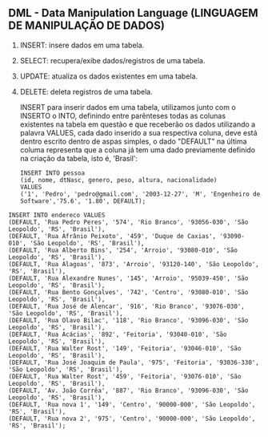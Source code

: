 DML - Data Manipulation Language (LINGUAGEM DE MANIPULAÇÃO DE DADOS)
-
1) INSERT: insere dados em uma tabela.
2) SELECT: recupera/exibe dados/registros de uma tabela.
3) UPDATE: atualiza os dados existentes em uma tabela.
4) DELETE: deleta registros de uma tabela.

   INSERT para inserir dados em uma tabela, utilizamos junto com o INSERTO o INTO, definindo entre parênteses todas as colunas existentes na tabela em questão e que receberão os dados utilizando a palavra VALUES, cada dado inserido a sua respectiva coluna, deve está dentro escrito dentro de aspas simples, o dado "DEFAULT" na última columa representa que a coluna já tem uma dado previamente definido na criação da tabela, isto é, 'Brasil':
   ```
   INSERT INTO pessoa
   (id, nome, dtNasc, genero, peso, altura, nacionalidade)
   VALUES
   ('1', 'Pedro', 'pedro@gmail.com', '2003-12-27', 'M', 'Engenheiro de Software','75.6', '1.80', DEFAULT);
    ``` 
  ```   
INSERT INTO endereco VALUES
(DEFAULT, 'Rua Pedro Peres', '574', 'Rio Branco', '93056-030', 'São Leopoldo', 'RS', 'Brasil'),
(DEFAULT, 'Rua Afrânio Peixoto', '459', 'Duque de Caxias', '93090-010', 'São Leopoldo', 'RS', 'Brasil'),
(DEFAULT, 'Rua Alberto Bins', '254', 'Arroio', '93080-010', 'São Leopoldo', 'RS', 'Brasil'),
(DEFAULT, 'Rua Alagoas', '873', 'Arroio', '93120-140', 'São Leopoldo', 'RS', 'Brasil'),
(DEFAULT, 'Rua Alexandre Nunes', '145', 'Arroio', '95039-450', 'São Leopoldo', 'RS', 'Brasil'),
(DEFAULT, 'Rua Bento Gonçalves', '742', 'Centro', '93080-010', 'São Leopoldo', 'RS', 'Brasil'),
(DEFAULT, 'Rua José de Alencar', '916', 'Rio Branco', '93076-030', 'São Leopoldo', 'RS', 'Brasil'),
(DEFAULT, 'Rua Olavo Bilac', '118', 'Rio Branco', '93096-030', 'São Leopoldo', 'RS', 'Brasil'),
(DEFAULT, 'Rua Acácias', '892', 'Feitoria', '93040-010', 'São Leopoldo', 'RS', 'Brasil'),
(DEFAULT, 'Rua Walter Rost', '149', 'Feitoria', '93046-010', 'São Leopoldo', 'RS', 'Brasil'),
(DEFAULT, 'Rua José Joaquim de Paula', '975', 'Feitoria', '93036-330', 'São Leopoldo', 'RS', 'Brasil'),
(DEFAULT, 'Rua Walter Rost', '459', 'Feitoria', '93076-010', 'São Leopoldo', 'RS', 'Brasil'),
(DEFAULT, 'Av. João Corrêa', '887', 'Rio Branco', '93096-030', 'São Leopoldo', 'RS', 'Brasil'),
(DEFAULT, 'Rua nova 1', '149', 'Centro', '90000-000', 'São Leopoldo', 'RS', 'Brasil'),
(DEFAULT, 'Rua nova 2', '975', 'Centro', '90000-000', 'São Leopoldo', 'RS', 'Brasil');
  ```
